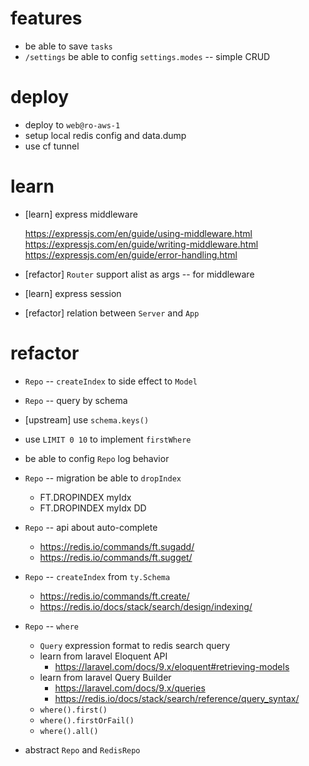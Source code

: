 # features

- be able to save `tasks`
- `/settings` be able to config `settings.modes` -- simple CRUD

# deploy

- deploy to `web@ro-aws-1`
- setup local redis config and data.dump
- use cf tunnel

# learn

- [learn] express middleware

  https://expressjs.com/en/guide/using-middleware.html
  https://expressjs.com/en/guide/writing-middleware.html
  https://expressjs.com/en/guide/error-handling.html

- [refactor] `Router` support alist as args -- for middleware

- [learn] express session
- [refactor] relation between `Server` and `App`

# refactor

- `Repo` -- `createIndex` to side effect to `Model`
- `Repo` -- query by schema

- [upstream] use `schema.keys()`

- use `LIMIT 0 10` to implement `firstWhere`

- be able to config `Repo` log behavior

- `Repo` -- migration be able to `dropIndex`

  - FT.DROPINDEX myIdx
  - FT.DROPINDEX myIdx DD

- `Repo` -- api about auto-complete

  - https://redis.io/commands/ft.sugadd/
  - https://redis.io/commands/ft.sugget/

- `Repo` -- `createIndex` from `ty.Schema`

  - https://redis.io/commands/ft.create/
  - https://redis.io/docs/stack/search/design/indexing/

- `Repo` -- `where`

  - `Query` expression format to redis search query
  - learn from laravel Eloquent API
    - https://laravel.com/docs/9.x/eloquent#retrieving-models
  - learn from laravel Query Builder
    - https://laravel.com/docs/9.x/queries
    - https://redis.io/docs/stack/search/reference/query_syntax/
  - `where().first()`
  - `where().firstOrFail()`
  - `where().all()`

- abstract `Repo` and `RedisRepo`
